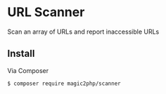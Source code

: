 # URL Scanner

Scan an array of URLs and report inaccessible URLs

## Install

Via Composer

``` bash
$ composer require magic2php/scanner
```